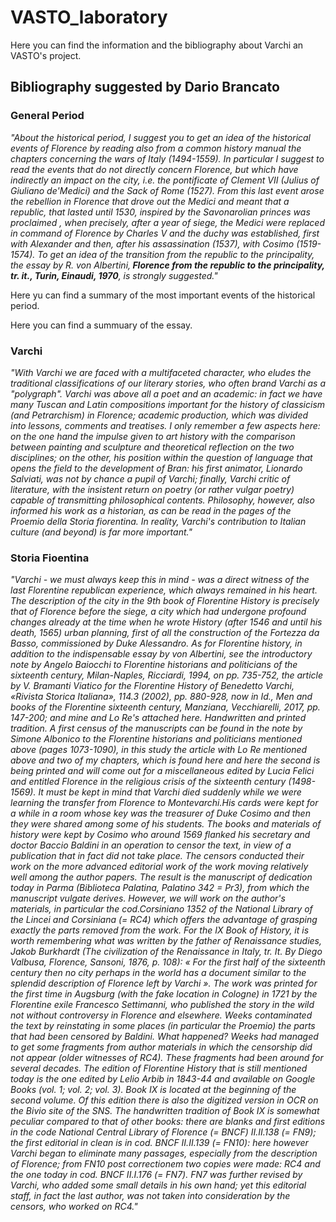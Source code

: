 # VASTO_laboratory

Here you can find the information and the bibliography about Varchi an VASTO's project.

## Bibliography suggested by Dario Brancato
### General Period
*"About the historical period, I suggest you to get an idea of the historical events of Florence by reading also from a common history manual the chapters concerning the wars of Italy (1494-1559). In particular I suggest to read the events that do not directly concern Florence, but which have indirectly an impact on the city, i.e. the pontificate of Clement VII (Julius of Giuliano de'Medici) and the Sack of Rome (1527).
From this last event arose the rebellion in Florence that drove out the Medici and meant that a republic, that lasted until 1530, inspired by the Savonarolian princes was proclaimed , when precisely, after a year of siege, the Medici were replaced in command of Florence by Charles V and the duchy was established, first with Alexander and then, after his assassination (1537), with Cosimo (1519-1574). To get an idea of the transition from the republic to the principality, the essay  by R. von Albertini,<b> Florence from the republic to the principality, tr. it., Turin, Einaudi, 1970</b>, is strongly suggested."*

Here yu can find a summary of the most important events of the historical period.

Here you can find a summuary of the essay.

### Varchi
*"With Varchi we are faced with a multifaceted character, who eludes the traditional classifications of our literary stories, who often brand Varchi as a "polygraph". Varchi was above all a poet and an academic: in fact we have many Tuscan and Latin compositions important for the history of classicism (and Petrarchism) in Florence; academic production, which was divided into lessons, comments and treatises. I only remember a few aspects here: on the one hand the impulse given to art history with the comparison between painting and sculpture and theoretical reflection on the two disciplines; on the other, his position within the question of language that opens the field to the development of Bran: his first animator, Lionardo Salviati, was not by chance a pupil of Varchi; finally, Varchi critic of literature, with the insistent return on poetry (or rather vulgar poetry) capable of transmitting philosophical contents. Philosophy, however, also informed his work as a historian, as can be read in the pages of the Proemio della Storia fiorentina. In reality, Varchi's contribution to Italian culture (and beyond) is far more important."*

### Storia Fioentina
*"Varchi - we must always keep this in mind - was a direct witness of the last Florentine republican experience, which always remained in his heart. The description of the city in the 9th book of Florentine History is precisely that of Florence before the siege, a city which had undergone profound changes already at the time when he wrote History (after 1546 and until his death, 1565) urban planning, first of all the construction of the Fortezza da Basso, commissioned by Duke Alessandro.
As for Florentine history, in addition to the indispensable essay by von Albertini, see the introductory note by Angelo Baiocchi to Florentine historians and politicians of the sixteenth century, Milan-Naples, Ricciardi, 1994, on pp. 735-752, the article by V. Bramanti Viatico for the Florentine History of Benedetto Varchi, «Rivista Storica Italiana», 114.3 (2002), pp. 880-928, now in Id., Men and books of the Florentine sixteenth century, Manziana, Vecchiarelli, 2017, pp. 147-200; and mine and Lo Re's attached here.
Handwritten and printed tradition. A first census of the manuscripts can be found in the note by Simone Albonico to the Florentine historians and politicians mentioned above (pages 1073-1090), in this study the article with Lo Re mentioned above and two of my chapters, which is found here and here the second is being printed and will come out for a miscellaneous edited by Lucia Felici and entitled Florence in the religious crisis of the sixteenth century (1498-1569).
It must be kept in mind that Varchi died suddenly while we were learning the transfer from Florence to Montevarchi.His cards were kept for a while in a room whose key was the treasurer of Duke Cosimo and then they were shared among some of his students. The books and materials of history were kept by Cosimo who around 1569 flanked his secretary and doctor Baccio Baldini in an operation to censor the text, in view of a publication that in fact did not take place. The censors conducted their work on the more advanced editorial work of the work moving relatively well among the author papers. The result is the manuscript of dedication today in Parma (Biblioteca Palatina, Palatino 342 = Pr3), from which the manuscript vulgate derives. However, we will work on the author's materials, in particular the cod.Corsiniano 1352 of the National Library of the Lincei and Corsiniana (= RC4) which offers the advantage of grasping exactly the parts removed from the work.
For the IX Book of History, it is worth remembering what was written by the father of Renaissance studies, Jakob Burkhardt (The civilization of the Renaissance in Italy, tr. It. By Diego Valbusa, Florence, Sansoni, 1876, p. 108): « For the first half of the sixteenth century then no city perhaps in the world has a document similar to the splendid description of Florence left by Varchi ».
The work was printed for the first time in Augsburg (with the fake location in Cologne) in 1721 by the Florentine exile Francesco Settimanni, who published the story in the wild not without controversy in Florence and elsewhere. Weeks contaminated the text by reinstating in some places (in particular the Proemio) the parts that had been censored by Baldini. What happened? Weeks had managed to get some fragments from author materials in which the censorship did not appear (older witnesses of RC4). These fragments had been around for several decades.
The edition of Florentine History that is still mentioned today is the one edited by Lelio Arbib in 1843-44 and available on Google Books (vol. 1; vol. 2; vol. 3). Book IX is located at the beginning of the second volume. Of this edition there is also the digitized version in OCR on the Bivio site of the SNS. The handwritten tradition of Book IX is somewhat peculiar compared to that of other books: there are blanks and first editions in the code National Central Library of Florence (= BNCF) II.II.138 (= FN9); the first editorial in clean is in cod. BNCF II.II.139 (= FN10): here however Varchi began to eliminate many passages, especially from the description of Florence; from FN10 post correctionem two copies were made: RC4 and the one today in cod. BNCF II.I.176 (= FN7). FN7 was further revised by Varchi, who added some small details in his own hand; yet this editorial staff, in fact the last author, was not taken into consideration by the censors, who worked on RC4."*
